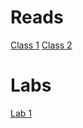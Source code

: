 # Reads

[Class 1](./reads/1.md)
[Class 2](./reads/2.md)

# Labs

[Lab 1](https://alonsoyiyi.github.io/reading-notes/201/labs/lab1.html)
